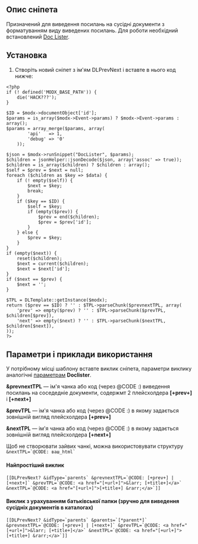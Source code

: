 ## Опис сніпета
Призначений для виведення посилань на сусідні документи з форматуванням виду виведених посилань. Для роботи необхідний встановлений [Doc Lister](http://docs.evo.im/04_extras/doclister.html).

## Установка
1. Створіть новий сніпет з ім'ям DLPrevNext і вставте в нього код нижче: 
```
<?php
if (! defined('MODX_BASE_PATH')) {
    die('HACK???');
}

$ID = $modx->documentObject['id'];
$params = is_array($modx->Event->params) ? $modx->Event->params : array();
$params = array_merge($params, array(
        'api'   => 1,
        'debug' => '0'
    ));

$json = $modx->runSnippet("DocLister", $params);
$children = jsonHelper::jsonDecode($json, array('assoc' => true));
$children = is_array($children) ? $children : array();
$self = $prev = $next = null;
foreach ($children as $key => $data) {
    if (! empty($self)) {
        $next = $key;
        break;
    }
    if ($key == $ID) {
        $self = $key;
        if (empty($prev)) {
            $prev = end($children);
            $prev = $prev['id'];
        }
    } else {
        $prev = $key;
    }
}
if (empty($next)) {
    reset($children);
    $next = current($children);
    $next = $next['id'];
}
if ($next == $prev) {
    $next = '';
}

$TPL = DLTemplate::getInstance($modx);
return ($prev == $ID) ? '' : $TPL->parseChunk($prevnextTPL, array(
    'prev' => empty($prev) ? '' : $TPL->parseChunk($prevTPL, $children[$prev]),
    'next' => empty($next) ? '' : $TPL->parseChunk($nextTPL, $children[$next]),
));
?>

```
## Параметри і приклади використання
У потрібному місці шаблону вставте виклик сніпета, параметри виклику аналогічні [параметрам](http://docs.evo.im/04_extras/doclister/parameters.html) **Doclister**.

**&prevnextTPL** — ім'я чанка або код (через @CODE :) виведення посилань на соседедніе документи, содержмт 2 плейсхолдера **[+prev+]** і **[+next+]**

**&prevTPL** — ім'я чанка або код (через @CODE :) в якому задається зовнішній вигляд плейсхолдера **[+prev+]**

**&nextTPL** — ім'я чанка або код (через @CODE :) в якому задається зовнішній вигляд плейсхолдера **[+next+]**

Щоб не створювати зайвих чанкі, можна використовувати структуру ``` &nextTPL=`@CODE: ваш_html` ```


#### Найпростіший виклик
```
[[DLPrevNext? &idType=`parents` &prevnextTPL=`@CODE: [+prev+] | [+next+]` &prevTPL=`@CODE: <a href="[+url+]">&larr; [+title+]</a>` &nextTPL=`@CODE: <a href="[+url+]">[+title+] &rarr;</a>`]]

```
#### Виклик з урахуванням батьківської папки (зручно для виведення сусідніх документів в каталогах)
```
[[DLPrevNext? &idType=`parents` &parents=`[*parent*]` &prevnextTPL=`@CODE: [+prev+] | [+next+]` &prevTPL=`@CODE: <a href="[+url+]">&larr; [+title+]</a>` &nextTPL=`@CODE: <a href="[+url+]">[+title+] &rarr;</a>`]]

```
